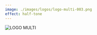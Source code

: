 ```yaml
---
image: ./images/logos/logo-multi-003.png
effect: half-tone
---
```


<!-- ![](https://raw.githubusercontent.com/multi-coop/multi-site-contents/main/images/logos/logo-multi-003.png) -->
<!-- ![](http://localhost:8800/statics/images/logos/logo-MULTI-colored-dark.png) -->
<div class="columns is-mobile is-8 is-vcentered is-centered my-5">
  <div class="column is-three-quarters-mobile is-12-tablet has-text-centered my-5">
    <!-- <img
      src="http://localhost:8800/statics/images/logos/logo-MULTI-colored-4FC4AF.png"
      alt="LOGO MULTI"
    /> -->
    <!-- <img
      src="http://localhost:8800/statics/images/logos/logo-MULTI-colored-063442.png"
      alt="LOGO MULTI"
    /> -->
    <!-- <img
      src="http://localhost:8800/statics/images/logos/logo-MULTI-colored-063442-02.png"
      alt="LOGO MULTI"
    /> -->
    <!-- <img
      src="https://raw.githubusercontent.com/multi-coop/multi-site-contents/julien-update-colors/images/logos/logo-MULTI-colored-063442.png"
      alt="LOGO MULTI"
    /> -->
    <img
      src="https://raw.githubusercontent.com/multi-coop/multi-site-contents/julien-update-colors/images/logos/logo-MULTI-colored-063442-02.png"
      alt="LOGO MULTI"
    />
    <!-- <img
      src="https://raw.githubusercontent.com/multi-coop/multi-site-contents/julien-update-colors/images/logos/logo-MULTI-colored-4FC4AF-02.png"
      alt="LOGO MULTI"
    /> -->
  </div>
</div>